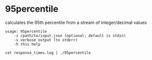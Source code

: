 95percentile
============

calculates the 95th percentile from a stream of integer/decimal values

    usage: 95percentile
        -i /path/to/input.json (optional; default is stdin)
        -v verbose output (to stderr)
        -h this help

    cat response_times.log | ./95percentile
